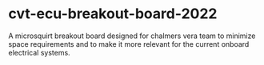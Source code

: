 # cvt-ecu-breakout-board-2022
A microsquirt breakout board designed for chalmers vera team to minimize space requirements and to make it more relevant for the current onboard electrical systems. 
